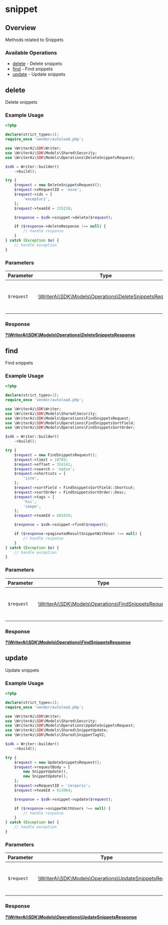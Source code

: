 # snippet

## Overview

Methods related to Snippets

### Available Operations

* [delete](#delete) - Delete snippets
* [find](#find) - Find snippets
* [update](#update) - Update snippets

## delete

Delete snippets

### Example Usage

```php
<?php

declare(strict_types=1);
require_once 'vendor/autoload.php';

use \WriterAi\SDK\Writer;
use \WriterAi\SDK\Models\Shared\Security;
use \WriterAi\SDK\Models\Operations\DeleteSnippetsRequest;

$sdk = Writer::builder()
    ->build();

try {
    $request = new DeleteSnippetsRequest();
    $request->xRequestID = 'esse';
    $request->ids = [
        'excepturi',
    ];
    $request->teamId = 135218;

    $response = $sdk->snippet->delete($request);

    if ($response->deleteResponse !== null) {
        // handle response
    }
} catch (Exception $e) {
    // handle exception
}
```

### Parameters

| Parameter                                                                                                 | Type                                                                                                      | Required                                                                                                  | Description                                                                                               |
| --------------------------------------------------------------------------------------------------------- | --------------------------------------------------------------------------------------------------------- | --------------------------------------------------------------------------------------------------------- | --------------------------------------------------------------------------------------------------------- |
| `$request`                                                                                                | [\WriterAi\SDK\Models\Operations\DeleteSnippetsRequest](../../models/operations/DeleteSnippetsRequest.md) | :heavy_check_mark:                                                                                        | The request object to use for the request.                                                                |


### Response

**[?\WriterAi\SDK\Models\Operations\DeleteSnippetsResponse](../../models/operations/DeleteSnippetsResponse.md)**


## find

Find snippets

### Example Usage

```php
<?php

declare(strict_types=1);
require_once 'vendor/autoload.php';

use \WriterAi\SDK\Writer;
use \WriterAi\SDK\Models\Shared\Security;
use \WriterAi\SDK\Models\Operations\FindSnippetsRequest;
use \WriterAi\SDK\Models\Operations\FindSnippetsSortField;
use \WriterAi\SDK\Models\Operations\FindSnippetsSortOrder;

$sdk = Writer::builder()
    ->build();

try {
    $request = new FindSnippetsRequest();
    $request->limit = 18789;
    $request->offset = 324141;
    $request->search = 'natus';
    $request->shortcuts = [
        'iste',
    ];
    $request->sortField = FindSnippetsSortField::Shortcut;
    $request->sortOrder = FindSnippetsSortOrder::Desc;
    $request->tags = [
        'hic',
        'saepe',
    ];
    $request->teamId = 681820;

    $response = $sdk->snippet->find($request);

    if ($response->paginatedResultSnippetWithUser !== null) {
        // handle response
    }
} catch (Exception $e) {
    // handle exception
}
```

### Parameters

| Parameter                                                                                             | Type                                                                                                  | Required                                                                                              | Description                                                                                           |
| ----------------------------------------------------------------------------------------------------- | ----------------------------------------------------------------------------------------------------- | ----------------------------------------------------------------------------------------------------- | ----------------------------------------------------------------------------------------------------- |
| `$request`                                                                                            | [\WriterAi\SDK\Models\Operations\FindSnippetsRequest](../../models/operations/FindSnippetsRequest.md) | :heavy_check_mark:                                                                                    | The request object to use for the request.                                                            |


### Response

**[?\WriterAi\SDK\Models\Operations\FindSnippetsResponse](../../models/operations/FindSnippetsResponse.md)**


## update

Update snippets

### Example Usage

```php
<?php

declare(strict_types=1);
require_once 'vendor/autoload.php';

use \WriterAi\SDK\Writer;
use \WriterAi\SDK\Models\Shared\Security;
use \WriterAi\SDK\Models\Operations\UpdateSnippetsRequest;
use \WriterAi\SDK\Models\Shared\SnippetUpdate;
use \WriterAi\SDK\Models\Shared\SnippetTagV2;

$sdk = Writer::builder()
    ->build();

try {
    $request = new UpdateSnippetsRequest();
    $request->requestBody = [
        new SnippetUpdate(),
        new SnippetUpdate(),
    ];
    $request->xRequestID = 'corporis';
    $request->teamId = 613064;

    $response = $sdk->snippet->update($request);

    if ($response->snippetWithUsers !== null) {
        // handle response
    }
} catch (Exception $e) {
    // handle exception
}
```

### Parameters

| Parameter                                                                                                 | Type                                                                                                      | Required                                                                                                  | Description                                                                                               |
| --------------------------------------------------------------------------------------------------------- | --------------------------------------------------------------------------------------------------------- | --------------------------------------------------------------------------------------------------------- | --------------------------------------------------------------------------------------------------------- |
| `$request`                                                                                                | [\WriterAi\SDK\Models\Operations\UpdateSnippetsRequest](../../models/operations/UpdateSnippetsRequest.md) | :heavy_check_mark:                                                                                        | The request object to use for the request.                                                                |


### Response

**[?\WriterAi\SDK\Models\Operations\UpdateSnippetsResponse](../../models/operations/UpdateSnippetsResponse.md)**


